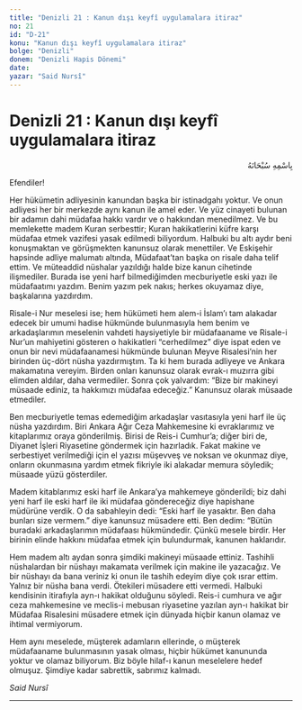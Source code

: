 ```yaml
---
title: "Denizli 21 : Kanun dışı keyfî uygulamalara itiraz"
no: 21
id: "D-21"
konu: "Kanun dışı keyfî uygulamalara itiraz"
bolge: "Denizli"
donem: "Denizli Hapis Dönemi"
date: 
yazar: "Said Nursî"
---
```


# Denizli 21 : Kanun dışı keyfî uygulamalara itiraz

<p class="arabic" dir="rtl" title="Meal: “Her türlü noksan sıfatlardan yüce olan Allah’ın adıyla.”">بِاسْمِهِ سُبْحَانَهُ</p>

Efendiler!

Her hükümetin adliyesinin kanundan başka bir istinadgahı yoktur. Ve onun adliyesi her bir merkezde aynı kanun ile amel eder. Ve yüz cinayeti bulunan bir adamın dahi müdafaa hakkı vardır ve o hakkından menedilmez. Ve bu memlekette madem Kuran serbesttir; Kuran hakikatlerini küfre karşı müdafaa etmek vazifesi yasak edilmedi biliyordum. Halbuki bu altı aydır beni konuşmaktan ve görüşmekten kanunsuz olarak menettiler. Ve Eskişehir hapsinde adliye malumatı altında, Müdafaat’tan başka on risale daha telif ettim. Ve müteaddid nüshalar yazıldığı halde bize kanun cihetinde ilişmediler. Burada ise yeni harf bilmediğimden mecburiyetle eski yazı ile müdafaatımı yazdım. Benim yazım pek nakıs; herkes okuyamaz diye, başkalarına yazdırdım.

Risale-i Nur meselesi ise; hem hükümeti hem alem-i İslam’ı tam alakadar edecek bir umumi hadise hükmünde bulunmasıyla hem benim ve arkadaşlarımın meselenin vahdeti haysiyetiyle bir müdafaaname ve Risale-i Nur’un mahiyetini gösteren o hakikatleri “cerhedilmez” diye ispat eden ve onun bir nevi müdafaanamesi hükmünde bulunan Meyve Risalesi’nin her birinden üç-dört nüsha yazdırmıştım. Ta ki hem burada adliyeye ve Ankara makamatına vereyim. Birden onları kanunsuz olarak evrak-ı muzırra gibi elimden aldılar, daha vermediler. Sonra çok yalvardım: “Bize bir makineyi müsaade ediniz, ta hakkımızı müdafaa edeceğiz.” Kanunsuz olarak müsaade etmediler.

Ben mecburiyetle temas edemediğim arkadaşlar vasıtasıyla yeni harf ile üç nüsha yazdırdım. Biri Ankara Ağır Ceza Mahkemesine ki evraklarımız ve kitaplarımız oraya gönderilmiş. Birisi de Reis-i Cumhur’a; diğer biri de, Diyanet İşleri Riyasetine göndermek için hazırladık. Fakat makine ve serbestiyet verilmediği için el yazısı müşevveş ve noksan ve okunmaz diye, onların okunmasına yardım etmek fikriyle iki alakadar memura söyledik; müsaade yüzü gösterdiler.

Madem kitablarımız eski harf ile Ankara’ya mahkemeye gönderildi; biz dahi yeni harf ile eski harf ile iki müdafaa göndereceğiz diye hapishane müdürüne verdik. O da sabahleyin dedi: “Eski harf ile yasaktır. Ben daha bunları size vermem.” diye kanunsuz müsadere etti. Ben dedim: “Bütün buradaki arkadaşlarımın müdafaası hükmündedir. Çünkü mesele birdir. Her birinin elinde hakkını müdafaa etmek için bulundurmak, kanunen haklarıdır.

Hem madem altı aydan sonra şimdiki makineyi müsaade ettiniz. Tashihli nüshalardan bir nüshayı makamata verilmek için makine ile yazacağız. Ve bir nüshayı da bana veriniz ki onun ile tashih edeyim diye çok ısrar ettim. Yalnız bir nüsha bana verdi. Ötekileri müsadere etti vermedi. Halbuki kendisinin itirafıyla ayn-ı hakikat olduğunu söyledi. Reis-i cumhura ve ağır ceza mahkemesine ve meclis-i mebusan riyasetine yazılan ayn-ı hakikat bir Müdafaa Risalesini müsadere etmek için dünyada hiçbir kanun olamaz ve ihtimal vermiyorum.

Hem aynı meselede, müşterek adamların ellerinde, o müşterek müdafaaname bulunmasının yasak olması, hiçbir hükümet kanununda yoktur ve olamaz biliyorum. Biz böyle hilaf-ı kanun meselelere hedef olmuşuz. Şimdiye kadar sabrettik, sabrımız kalmadı.

*Said Nursî*

***

